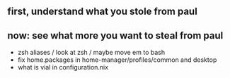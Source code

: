 ## first, understand what you stole from paul
## now: see what more you want to steal from paul

- zsh aliases / look at zsh / maybe move em to bash
- fix home.packages in home-manager/profiles/common and desktop
- what is vial in configuration.nix